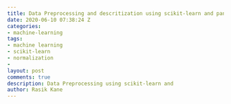 ```yaml
---
title: Data Preprocessing and descritization using scikit-learn and pandas
date: 2020-06-10 07:38:24 Z
categories:
- machine-learning
tags:
- machine learning
- scikit-learn
- normalization
- 
layout: post
comments: true
description: Data Preprocessing using scikit-learn and 
author: Rasik Kane
---
```

<!-- 
I've been using sci-kit learn for a while, but it is heavily abstracted for getting quick results for machine learning. Particularly, sklearn doesnt provide statistical inference of model parameters such as 'standard errors'. Statsmodel package is rich with descriptive statistics and provides number of models.

Let's implement Polynomial Regression using statsmodel

### Import basic packages



```python
import numpy as np
import matplotlib.pyplot as plt
import pandas as pd
```

### Create artificial data




```python
rng = np.random.RandomState(1)
x = 8 * rng.rand(50)
y = np.sin(x) + 0.1 * rng.randn(50)

#Create single dimension
x= x[:,np.newaxis]
y= y[:,np.newaxis]

inds = x.ravel().argsort()  # Sort x values and get index    
x = x.ravel()[inds].reshape(-1,1)
y = y[inds] #Sort y according to x sorted index

print(x.shape)
print(y.shape)

#Plot
plt.scatter(x,y)
```

    (50, 1)
    (50, 1)
    


<img src="/images/p1/output_3_2.png">


### Running simple linear Regression first using statsmodel OLS

Although simple linear line won't fit our $x$ data still let's see how it performs.

$$y  = b_0+ b_1x$$

where $b_0$ is bias and $ b_1$ is weight for simple Linear Regression equation.

Statsmodel provides [OLS model](https://www.statsmodels.org/dev/generated/statsmodels.regression.linear_model.OLS.html) (ordinary Least Sqaures) for simple linear regression.



```python
import statsmodels.api as sm

model = sm.OLS(y, x).fit()
ypred = model.predict(x) 

plt.scatter(x,y)
plt.plot(x,ypred)
```


<img src="/images/p1/output_5_1.png">


### Generate Polynomials

Clearly it did not fit because input is roughly a sin wave with noise, so at least 3rd degree polynomials are required.



 Polynomial Regression for 3 degrees: 

$$ y = b_0 + b_1x + b_2x^2 + b_3x^3 $$

where $b_n$ are biases for $x$ polynomial. 

This is still a linear modelâ€”the linearity refers to the fact that the coefficients $b_n$ never multiply or divide each other. 

Although we are using statsmodel for regression, we'll use [sklearn for generating Polynomial features](https://scikit-learn.org/stable/modules/generated/sklearn.preprocessing.PolynomialFeatures.html) as it provides simple function to generate polynomials



```python
from sklearn.preprocessing import PolynomialFeatures
polynomial_features= PolynomialFeatures(degree=3)
xp = polynomial_features.fit_transform(x)
xp.shape
```




    (50, 4)



### Running regression on polynomials using statsmodel OLS 



```python
import statsmodels.api as sm

model = sm.OLS(y, xp).fit()
ypred = model.predict(xp) 

ypred.shape
```




    (50,)




```python
plt.scatter(x,y)
plt.plot(x,ypred)
```



<img src="/images/p1/output_10_1.png">

### Looks like even degree 3 polynomial isn't fitting well to our data

Let's use 5 degree polynomial.


```python
from sklearn.preprocessing import PolynomialFeatures
polynomial_features= PolynomialFeatures(degree=5)
xp = polynomial_features.fit_transform(x)
xp.shape

model = sm.OLS(y, xp).fit()
ypred = model.predict(xp) 

plt.scatter(x,y)
plt.plot(x,ypred)

```


<img src="/images/p1/output_12_1.png">


5 degree polynomial is adequatly fitting data. If we increase more degrees, model will overfit.

### Model Summary

As I mentioned earlier, statsmodel provided descriptive statistics of model.


```python
model.summary()
```




<table class="simpletable">
<caption>OLS Regression Results</caption>
<tr>
  <th>Dep. Variable:</th>            <td>y</td>        <th>  R-squared:         </th> <td>   0.974</td>
</tr>
<tr>
  <th>Model:</th>                   <td>OLS</td>       <th>  Adj. R-squared:    </th> <td>   0.972</td>
</tr>
<tr>
  <th>Method:</th>             <td>Least Squares</td>  <th>  F-statistic:       </th> <td>   336.2</td>
</tr>
<tr>
  <th>Date:</th>             <td>Fri, 05 Apr 2019</td> <th>  Prob (F-statistic):</th> <td>7.19e-34</td>
</tr>
<tr>
  <th>Time:</th>                 <td>11:59:50</td>     <th>  Log-Likelihood:    </th> <td>  44.390</td>
</tr>
<tr>
  <th>No. Observations:</th>      <td>    50</td>      <th>  AIC:               </th> <td>  -76.78</td>
</tr>
<tr>
  <th>Df Residuals:</th>          <td>    44</td>      <th>  BIC:               </th> <td>  -65.31</td>
</tr>
<tr>
  <th>Df Model:</th>              <td>     5</td>      <th>                     </th>     <td> </td>   
</tr>
<tr>
  <th>Covariance Type:</th>      <td>nonrobust</td>    <th>                     </th>     <td> </td>   
</tr>
</table>
<table class="simpletable">
<tr>
    <td></td>       <th>coef</th>     <th>std err</th>      <th>t</th>      <th>P>|t|</th>  <th>[0.025</th>    <th>0.975]</th>  
</tr>
<tr>
  <th>const</th> <td>   -0.1327</td> <td>    0.070</td> <td>   -1.888</td> <td> 0.066</td> <td>   -0.274</td> <td>    0.009</td>
</tr>
<tr>
  <th>x1</th>    <td>    1.5490</td> <td>    0.184</td> <td>    8.436</td> <td> 0.000</td> <td>    1.179</td> <td>    1.919</td>
</tr>
<tr>
  <th>x2</th>    <td>   -0.4651</td> <td>    0.149</td> <td>   -3.126</td> <td> 0.003</td> <td>   -0.765</td> <td>   -0.165</td>
</tr>
<tr>
  <th>x3</th>    <td>   -0.0921</td> <td>    0.049</td> <td>   -1.877</td> <td> 0.067</td> <td>   -0.191</td> <td>    0.007</td>
</tr>
<tr>
  <th>x4</th>    <td>    0.0359</td> <td>    0.007</td> <td>    5.128</td> <td> 0.000</td> <td>    0.022</td> <td>    0.050</td>
</tr>
<tr>
  <th>x5</th>    <td>   -0.0025</td> <td>    0.000</td> <td>   -6.954</td> <td> 0.000</td> <td>   -0.003</td> <td>   -0.002</td>
</tr>
</table>
<table class="simpletable">
<tr>
  <th>Omnibus:</th>       <td> 1.186</td> <th>  Durbin-Watson:     </th> <td>   1.315</td>
</tr>
<tr>
  <th>Prob(Omnibus):</th> <td> 0.553</td> <th>  Jarque-Bera (JB):  </th> <td>   1.027</td>
</tr>
<tr>
  <th>Skew:</th>          <td> 0.133</td> <th>  Prob(JB):          </th> <td>   0.598</td>
</tr>
<tr>
  <th>Kurtosis:</th>      <td> 2.351</td> <th>  Cond. No.          </th> <td>1.61e+05</td>
</tr>
</table><br/><br/>Warnings:<br/>[1] Standard Errors assume that the covariance matrix of the errors is correctly specified.<br/>[2] The condition number is large, 1.61e+05. This might indicate that there are<br/>strong multicollinearity or other numerical problems.



### Plotting lower and upper confidance intervals
[`wls_prediction_std`](https://) calculates standard deviation and confidence interval for prediction.






```python
from statsmodels.sandbox.regression.predstd import wls_prediction_std
_, upper,lower = wls_prediction_std(model)

plt.scatter(x,y)
plt.plot(x,ypred)
plt.plot(x,upper,'--',label="Upper") # confid. intrvl
plt.plot(x,lower,':',label="lower")
plt.legend(loc='upper left')

```


<img src="/images/p1/output_17_1.png">

### Source

You can find above Jupyter notebook [here](https://github.com/ostwalprasad/ostwalprasad.github.io/blob/master/jupyterbooks/2019-01-10-Polynomial Regression using statsmodel.ipynb) -->
